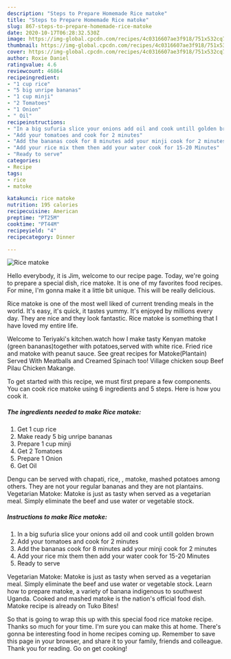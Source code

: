 ```yaml
---
description: "Steps to Prepare Homemade Rice matoke"
title: "Steps to Prepare Homemade Rice matoke"
slug: 867-steps-to-prepare-homemade-rice-matoke
date: 2020-10-17T06:28:32.530Z
image: https://img-global.cpcdn.com/recipes/4c0316607ae3f918/751x532cq70/rice-matoke-recipe-main-photo.jpg
thumbnail: https://img-global.cpcdn.com/recipes/4c0316607ae3f918/751x532cq70/rice-matoke-recipe-main-photo.jpg
cover: https://img-global.cpcdn.com/recipes/4c0316607ae3f918/751x532cq70/rice-matoke-recipe-main-photo.jpg
author: Roxie Daniel
ratingvalue: 4.6
reviewcount: 46864
recipeingredient:
- "1 cup rice"
- "5 big unripe bananas"
- "1 cup minji"
- "2 Tomatoes"
- "1 Onion"
- " Oil"
recipeinstructions:
- "In a big sufuria slice your onions add oil and cook untill golden brown"
- "Add your tomatoes and cook for 2 minutes"
- "Add the bananas cook for 8 minutes add your minji cook for 2 minutes"
- "Add your rice mix them then add your water cook for 15-20 Minutes"
- "Ready to serve"
categories:
- Recipe
tags:
- rice
- matoke

katakunci: rice matoke 
nutrition: 195 calories
recipecuisine: American
preptime: "PT25M"
cooktime: "PT44M"
recipeyield: "4"
recipecategory: Dinner

---
```



![Rice matoke](https://img-global.cpcdn.com/recipes/4c0316607ae3f918/751x532cq70/rice-matoke-recipe-main-photo.jpg)

Hello everybody, it is Jim, welcome to our recipe page. Today, we're going to prepare a special dish, rice matoke. It is one of my favorites food recipes. For mine, I'm gonna make it a little bit unique. This will be really delicious.

Rice matoke is one of the most well liked of current trending meals in the world. It's easy, it's quick, it tastes yummy. It's enjoyed by millions every day. They are nice and they look fantastic. Rice matoke is something that I have loved my entire life.

Welcome to Teriyaki&#39;s kitchen.watch how I make tasty Kenyan matoke (green bananas)together with potatoes,served with white rice. Fried rice and matoke with peanut sauce. See great recipes for Matoke(Plantain) Served With Meatballs and Creamed Spinach too! Village chicken soup Beef Pilau Chicken Makange.


To get started with this recipe, we must first prepare a few components. You can cook rice matoke using 6 ingredients and 5 steps. Here is how you cook it.

<!--inarticleads1-->

##### The ingredients needed to make Rice matoke:

1. Get 1 cup rice
1. Make ready 5 big unripe bananas
1. Prepare 1 cup minji
1. Get 2 Tomatoes
1. Prepare 1 Onion
1. Get  Oil


Dengu can be served with chapati, rice, , matoke, mashed potatoes among others. They are not your regular bananas and they are not plantains. Vegetarian Matoke: Matoke is just as tasty when served as a vegetarian meal. Simply eliminate the beef and use water or vegetable stock. 

<!--inarticleads2-->

##### Instructions to make Rice matoke:

1. In a big sufuria slice your onions add oil and cook untill golden brown
1. Add your tomatoes and cook for 2 minutes
1. Add the bananas cook for 8 minutes add your minji cook for 2 minutes
1. Add your rice mix them then add your water cook for 15-20 Minutes
1. Ready to serve


Vegetarian Matoke: Matoke is just as tasty when served as a vegetarian meal. Simply eliminate the beef and use water or vegetable stock. Learn how to prepare matoke, a variety of banana indigenous to southwest Uganda. Cooked and mashed matoke is the nation&#39;s official food dish. Matoke recipe is already on Tuko Bites! 

So that is going to wrap this up with this special food rice matoke recipe. Thanks so much for your time. I'm sure you can make this at home. There's gonna be interesting food in home recipes coming up. Remember to save this page in your browser, and share it to your family, friends and colleague. Thank you for reading. Go on get cooking!
